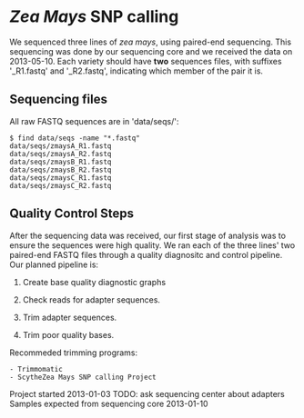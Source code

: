 # *Zea Mays* SNP calling
We sequenced three lines of *zea mays*, using paired-end sequencing.
This sequencing was done by our sequencing core and we received
the data on 2013-05-10. Each variety should have **two** sequences files,
with suffixes '_R1.fastq' and '_R2.fastq', indicating which member of the pair it is.

## Sequencing files

All raw FASTQ sequences are in 'data/seqs/':

    $ find data/seqs -name "*.fastq"
    data/seqs/zmaysA_R1.fastq
    data/seqs/zmaysA_R2.fastq
    data/seqs/zmaysB_R1.fastq
    data/seqs/zmaysB_R2.fastq
    data/seqs/zmaysC_R1.fastq
    data/seqs/zmaysC_R2.fastq

## Quality Control Steps

After the sequencing data was received, our first stage of analysis
was to ensure the sequences were high quality. We ran each of the
three lines' two paired-end FASTQ files through a quality diagnositc
and control pipeline. Our planned pipeline is:

1. Create base quality diagnostic graphs

2. Check reads for adapter sequences.
3. Trim adapter sequences.
4. Trim poor quality bases.

Recommeded trimming programs:

    - Trimmomatic
    - ScytheZea Mays SNP calling Project
Project started 2013-01-03
TODO: ask sequencing center about adapters
Samples expected from sequencing core 2013-01-10

